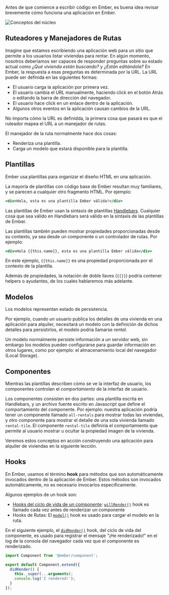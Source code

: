 Antes de que comience a escribir código en Ember, es buena idea revisar brevemente cómo funciona una aplicación en Ember.

![Conceptos del núcleo](/images/ember-core-concepts/ember-core-concepts.png)

## Ruteadores y Manejadores de Rutas
Imagine que estamos escribiendo una aplicación web para un sitio que permite a los usuarios listar viviendas para rentar. En algún momento, nosotros deberíamos ser capaces de responder preguntas sobre su estado actual como _¿Qué vivienda están buscando?_ y _¿Están editándola?_ En Ember, la respuesta a esas preguntas es determinada por la URL.
La URL puede ser definida en las siguientes formas:

* El usuario carga la aplicación por primera vez.
* El usuario cambia el URL manualmente, haciendo click en el botón Atrás o editando la barra de dirección del navegador.
* El usuario hace click en un enlace dentro de la aplicación.
* Algunos otros eventos en la aplicación causan cambios de la URL.

No importa cómo la URL es definidda, la primera cosa que pasará es que el ruteador mapea el URL a un manejador de rutas.

El manejador de la ruta normalmente hace dos cosas:

* Renderiza una plantilla.
* Carga un modelo que estará disponible para la plantilla.

## Plantillas

Ember usa plantillas para organizar el diseño HTML en una aplicación.

La mayoría de plantillas con código base de Ember resultan muy familiares, y se parecen a cualquier otro fragmento HTML. Por ejemplo:

```handlebars
<div>Hola, esta es una plantilla Ember válida!</div>
```

Las plantillas de Ember usan la sintaxis de plantillas [Handlebars](http://handlebarsjs.com). Cualquier cosa que sea válido en Handlebars será válido en la sintaxis de las plantillas de Ember.

Las plantillas también pueden mostrar propiedades proporcionadas desde su contexto, ya sea desde un componente o un controlador de rutas. Por ejemplo:

```handlebars
<div>Hola {{this.name}}, esta es una plantilla Ember válida</div>
```

En este ejemplo, `{{this.name}}` es una propiedad proporcionada por el contexto de la plantilla.

Además de propiedades, la notación de doble llaves (`{{}}`) podría contener helpers o ayudantes, de los cuales hablaremos más adelante.

## Modelos

Los modelos representan estado de persistencia.

Por ejemplo, cuando un usuario publica los detalles de una vivienda en una aplicación para alquiler, necesitará un modelo con la definición de dichos detalles para persistirlos, el modelo podría llamarse _rental_.

Un modelo normalmente persiste información a un servidor web, sin embargo los modelos pueden configurarse para guardar información en otros lugares, como por ejemplo: el almacenamiento local del navegador (Local Storage).

## Componentes

Mientras las plantillas describen cómo se ve la interfaz de usuario, los componentes controlan el _comportamiento_ de la interfaz de usuario.

Los componentes consisten en dos partes: una plantilla escrita en Handlebars, y un archivo fuente escrito en Javascript que define el comportamiento del componente. Por ejemplo: nuestra aplicación podría tener un componente llamado `all-rentals` para mostrar todas las viviendas, y otro componente para mostrar el detalle de una sola vivienda llamado `rental-tile`. El componente `rental-tile` definiría el comportamiento que permite al usuario mostrar u ocultar la propiedad imagen de la vivienda.

Veremos estos conceptos en acción construyendo una aplicación para alquiler de viviendas en la siguiente lección.

## Hooks

En Ember, usamos el término **hook** para métodos que son automáticamente invocados dentro de la aplicación de Ember. Estos métodos son invocados automáticamente, no es necesario invocarlos específicamente.

Algunos ejemplos de un hook son:

* [Hooks del ciclo de vida de un componente](../../components/the-component-lifecycle/): [`willRender()`](https://emberjs.com/api/ember/release/classes/Component/methods/willRender?anchor=willRender/) hook es llamado cada vez antes de renderizar un componente
* Hooks de Rutas: El [`model()`](https://www.emberjs.com/api/ember/release/classes/Route/methods/model?anchor=model/) hook es usado para cargar el modelo en la ruta.

En el siguiente ejemplo, el [`didRender()`](https://emberjs.com/api/ember/release/classes/Component/methods?anchor=didRender/) hook, del ciclo de vida del componente, es usado para registrar el mensaje "¡He renderizado!" en el log de la consola del navegador cada vez que el componente es renderizado.

```javascript {data-filename=/app/components/foo-did-render-example.js}
import Component from '@ember/component';

export default Component.extend({
  didRender() {
    this._super(...arguments);
    console.log('I rendered!');
  }
});
```
